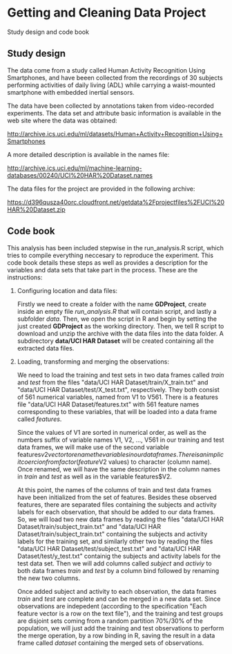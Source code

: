 Getting and Cleaning Data Project
=================================
Study design and code book

Study design 
------------

The data come from a study called Human Activity Recognition Using Smartphones, and have beeen collected from the recordings of 30 subjects performing activities of daily living (ADL) while carrying a waist-mounted smartphone with embedded inertial sensors.

The data have been collected by annotations taken from video-recorded experiments. The data set and attribute basic information is available in the web site where the data was obtained: 

http://archive.ics.uci.edu/ml/datasets/Human+Activity+Recognition+Using+Smartphones

A more detailed description is available in the names file: 

http://archive.ics.uci.edu/ml/machine-learning-databases/00240/UCI%20HAR%20Dataset.names

The data files for the project are provided in the following archive:

https://d396qusza40orc.cloudfront.net/getdata%2Fprojectfiles%2FUCI%20HAR%20Dataset.zip 

Code book 
---------

This analysis has been included stepwise in the run_analysis.R script, which tries to compile everything neccesary to reproduce the experiment.
This code book details these steps as well as provides a description for the variables and data sets that take part in the process. 
These are the instructions: 

1. Configuring location and data files: 

   Firstly we need to create a folder with the name __GDProject__, create inside an empty file *run_analysis.R* that will contain script, and lastly a subfolder *data*. Then, we open the script in R and begin by setting the just created __GDProject__ as the working directory. Then, we tell R script to download and unzip the archive with the data files into the data folder. A subdirectory __data/UCI HAR Dataset__ will be created containing all the extracted data files.

2. Loading, transforming and merging the observations: 
   
   We need to load the training and test sets in two data frames called *train* and *test* from the files "data/UCI HAR Dataset/train/X_train.txt" and "data/UCI HAR Dataset/test/X_test.txt", respectively. They both consist of 561 numerical variables, named from V1 to V561. There is a features file "data/UCI HAR Dataset/features.txt" with 561 feature names corresponding to these variables, that will be loaded into a data frame called *features*. 
   
   Since the values of V1 are sorted in numerical order, as well as the numbers suffix of variable names V1, V2, ..., V561 in our training and test data frames, we will make use of the second variable features$v2 vector to rename the variables in our data frames. There is an implicit coercion from factor (feature$V2 values) to character (column name). Once renamed, we will have the same description in the column names in *train* and *test* as well as in the variable features$V2. 
   
   At this point, the names of the columns of train and test data frames have been initialized from the set of features. Besides these observed features, there are separated files containing the subjects and activity labels for each observation, that should be added to our data frames. So, we will load two new data frames by reading the files "data/UCI HAR Dataset/train/subject_train.txt" and "data/UCI HAR Dataset/train/subject_train.txt" containing the subjects and activity labels for the training set, and similarly other two by reading the files "data/UCI HAR Dataset/test/subject_test.txt" and "data/UCI HAR Dataset/test/y_test.txt" containig the subjects and activity labels for the test data set. Then we will add columns called *subject* and *activiy* to both data frames *train* and *test* by a column bind followed by renaming the new two columns. 
   
   Once added subject and activity to each observation, the data frames *train* and *test* are complete and can be merged in a new data set. Since observations are indepedent (according to the specification "Each feature vector is a row on the text file"), and the training and test groups are disjoint sets coming from a random partition 70%/30% of the population, we will just add the training and test observations to perform the merge operation, by a row binding in R, saving the result in a data frame called *dataset* containing the merged sets of observations. 
   